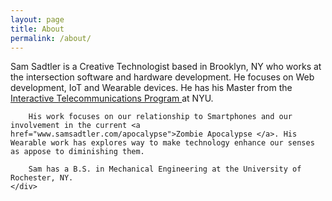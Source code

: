 ```yaml
---
layout: page
title: About
permalink: /about/
---
```

<div class="row">
	<div class="col-xs-2"></div>
	<div class="col-xs-8">
		Sam Sadtler is a Creative Technologist based in Brooklyn, NY who works at the intersection software and hardware development. He focuses on Web development, IoT and Wearable devices. He has his Master from the <a href="https://tisch.nyu.edu/itp"> Interactive Telecommunications Program </a> at NYU.

		His work focuses on our relationship to Smartphones and our involvement in the current <a href="www.samsadtler.com/apocalypse">Zombie Apocalypse </a>. His Wearable work has explores way to make technology enhance our senses as appose to diminishing them.

		Sam has a B.S. in Mechanical Engineering at the University of Rochester, NY. 
	</div>
</div>

 